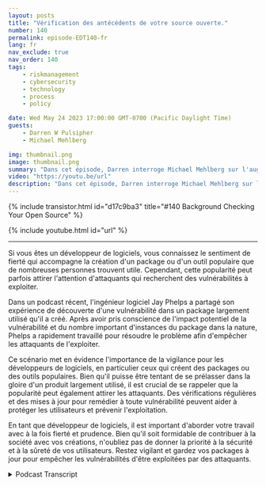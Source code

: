```yaml
---
layout: posts
title: "Vérification des antécédents de votre source ouverte."
number: 140
permalink: episode-EDT140-fr
lang: fr
nav_exclude: true
nav_order: 140
tags:
    - riskmanagement
    - cybersecurity
    - technology
    - process
    - policy

date: Wed May 24 2023 17:00:00 GMT-0700 (Pacific Daylight Time)
guests:
    - Darren W Pulsipher
    - Michael Mehlberg

img: thumbnail.png
image: thumbnail.png
summary: "Dans cet épisode, Darren interroge Michael Mehlberg sur l'augmentation de la confiance dans les logiciels open source grâce à la vérification des antécédents des communautés open source."
video: "https://youtu.be/url"
description: "Dans cet épisode, Darren interroge Michael Mehlberg sur l'augmentation de la confiance dans les logiciels open source grâce à la vérification des antécédents des communautés open source."
---
```


<div>
{% include transistor.html id="d17c9ba3" title="#140 Background Checking Your Open Source" %}

{% include youtube.html id="url" %}
</div>

---

Si vous êtes un développeur de logiciels, vous connaissez le sentiment de fierté qui accompagne la création d'un package ou d'un outil populaire que de nombreuses personnes trouvent utile. Cependant, cette popularité peut parfois attirer l'attention d'attaquants qui recherchent des vulnérabilités à exploiter.

Dans un podcast récent, l'ingénieur logiciel Jay Phelps a partagé son expérience de découverte d'une vulnérabilité dans un package largement utilisé qu'il a créé. Après avoir pris conscience de l'impact potentiel de la vulnérabilité et du nombre important d'instances du package dans la nature, Phelps a rapidement travaillé pour résoudre le problème afin d'empêcher les attaquants de l'exploiter.

Ce scénario met en évidence l'importance de la vigilance pour les développeurs de logiciels, en particulier ceux qui créent des packages ou des outils populaires. Bien qu'il puisse être tentant de se prélasser dans la gloire d'un produit largement utilisé, il est crucial de se rappeler que la popularité peut également attirer les attaquants. Des vérifications régulières et des mises à jour pour remédier à toute vulnérabilité peuvent aider à protéger les utilisateurs et prévenir l'exploitation.

En tant que développeur de logiciels, il est important d'aborder votre travail avec à la fois fierté et prudence. Bien qu'il soit formidable de contribuer à la société avec vos créations, n'oubliez pas de donner la priorité à la sécurité et à la sûreté de vos utilisateurs. Restez vigilant et gardez vos packages à jour pour empêcher les vulnérabilités d'être exploitées par des attaquants.



<details>
<summary> Podcast Transcript </summary>

<p></p>

</details>
